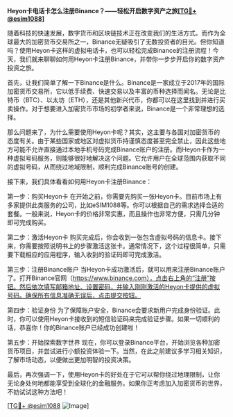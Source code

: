 **Heyon卡电话卡怎么注册Binance？——轻松开启数字资产之旅[[TG💪+ @esim1088](https://t.me/s/esim1088)]**

随着科技的快速发展，数字货币和区块链技术正在改变我们的生活方式。而作为全球最大的加密货币交易所之一，Binance无疑吸引了无数投资者的目光。但你知道吗？使用Heyon卡这样的虚拟电话卡，也可以轻松完成Binance的注册流程！今天，我们就来聊聊如何用Heyon卡注册Binance，并带你一步步开启你的数字资产投资之旅。

首先，让我们简单了解一下Binance是什么。Binance是一家成立于2017年的国际加密货币交易所，它以低手续费、快速交易以及丰富的币种选择而闻名。无论是比特币（BTC）、以太坊（ETH），还是其他新兴代币，你都可以在这里找到并进行买卖操作。对于想要进入加密货币市场的初学者来说，Binance是一个非常理想的选择。

那么问题来了，为什么需要使用Heyon卡呢？其实，这主要与各国对加密货币的态度有关。由于某些国家或地区对虚拟货币持谨慎态度甚至完全禁止，因此这些地方可能不允许直接通过本地手机号码完成Binance账户的注册。而Heyon卡作为一种虚拟号码服务，则能够很好地解决这个问题。它允许用户在全球范围内获取不同的虚拟号码，从而绕过地域限制，顺利完成Binance账号的创建。

接下来，我们具体看看如何用Heyon卡注册Binance：

第一步：购买Heyon卡
在开始之前，你需要先购买一张Heyon卡。目前市场上有多家提供此类服务的公司，比如eSIM1088等。你可以根据自己的需求选择合适的套餐。一般来说，Heyon卡的价格非常实惠，而且操作也非常方便，只需几分钟即可完成购买。

第二步：激活Heyon卡
购买完成后，你会收到一张包含虚拟号码的信息卡。接下来，你需要按照说明书上的步骤激活这张卡。通常情况下，这个过程很简单，只需要下载相应的应用程序，输入收到的验证码即可完成激活。

第三步：注册Binance账户
当Heyon卡成功激活后，就可以用来注册Binance账户了。打开Binance官网（https://www.binance.com），点击右上角的“注册”按钮。然后依次填写邮箱地址、设置密码，并输入刚刚激活的Heyon卡提供的虚拟号码。确保所有信息准确无误后，点击提交按钮。

第四步：验证身份
为了保障账户安全，Binance会要求新用户完成身份验证。此时，你可以使用Heyon卡接收到的短信验证码来完成验证步骤。如果一切顺利的话，恭喜你！你的Binance账户已经成功创建啦！

第五步：开始探索数字世界
现在，你可以登录Binance平台，开始浏览各种加密货币项目，并尝试进行小额投资体验一下。当然，在此之前建议多学习相关知识，了解市场动态，以便做出更加明智的投资决策。

最后，再次强调一下，使用Heyon卡的好处在于它可以帮你绕过地理限制，让你无论身处何地都能享受到全球化的金融服务。如果你正考虑加入加密货币的世界，不妨试试这种方法吧！

[[TG💪+ @esim1088](https://t.me/s/esim1088) ![Image](https://i.postimg.cc/4NQfJmqS/Snipaste-2025-05-13-00-14-12.png)]